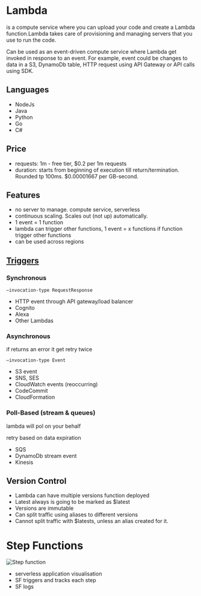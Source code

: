 # Lambda

is a compute service where you can upload your code and create a Lambda function.Lambda takes care of provisioning and managing servers that you use to run the code.


Can be used as an event-driven compute service where Lambda get invoked in response to an event. For example, event could be changes to data in a S3, DynamoDb table, HTTP request using API Gateway or API calls using SDK.

## Languages
- NodeJs
- Java
- Python
- Go
- C#

## Price
- requests: 1m - free tier, $0.2 per 1m requests
- duration: starts from beginning of execution till return/termination. Rounded tp 100ms. $0.00001667 per GB-second.

## Features
- no server to manage. compute service, serverless
- continuous scaling. Scales out (not up) automatically.
- 1 event = 1 function
- lambda can trigger other functions, 1 event = x functions if function trigger other functions
- can be used across regions


## [Triggers](https://aws.amazon.com/blogs/architecture/understanding-the-different-ways-to-invoke-lambda-functions/)
### Synchronous 
```—invocation-type RequestResponse```
- HTTP event through API gateway/load balancer
- Cognito
- Alexa
- Other Lambdas

### Asynchronous 
if returns an error it get retry twice

```—invocation-type Event```
- S3 event
- SNS, SES
- CloudWatch events (reoccurring)
- CodeCommit
- CloudFormation

### Poll-Based (stream & queues)
lambda will pol on your behalf

retry based on data expiration

- SQS
- DynamoDb stream event 
- Kinesis

## Version Control
- Lambda can have multiple versions function deployed
- Latest always is going to be marked as $latest
- Versions are immutable
- Can split traffic using aliases to different versions
- Cannot split traffic with $latests, unless an alias created for it.

# Step Functions
![Step function](./stepfunction.jpg)
- serverless application visualisation
- SF triggers and tracks each step
- SF logs
